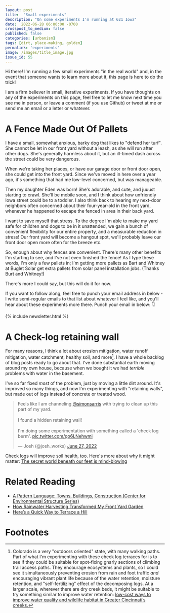 ```yaml
---
layout: post
title:  "Small experiments"
description: "On some experiments I'm running at 621 Iowa"
date:  2022-06-28 06:00:00 -0700
crosspost_to_medium: false
published: false
categories: [urbanism]
tags: [dirt, place-making, golden]
permalink: 'experiments'
image: /images/title_image.jpg
issue_id: 55
---
```


Hi there! I'm running a few small experiments "in the real world" and, in the event that someone wants to learn more about it, this page is here to do the trick!

I am a firm believer in small, iterative experiments. If you have thoughts on any of the experiments on this page, feel free to let me know next time you see me in person, or leave a comment (if you use Github) or tweet at me or send me an email or a letter or whatever.

# A Fence Made Out Of Pallets

I have a small, somewhat anxious, barky dog that likes to "defend her turf". She cannot be let in our front yard without a leash, as she will run after other dogs. She's generally harmless about it, but an ill-timed dash across the street could be very dangerous.

When we're taking her places, or have our garage door or front door open, she could get into the front yard. Since we've moved in here over a year ago, it's something that had me low-level concerned, but was manageable.

Then my daughter Eden was born! She's adorable, and cute, and juuust starting to crawl. She'll be mobile soon, and I think about how unfriendly Iowa street could be to a toddler. I also think back to hearing my next-door neighbors often concerned about their four-year-old in the front yard, whenever he happened to escape the fenced in area in their back yard.

I want to save myself that stress. To the degree I'm able to make my yard safe for children and dogs to be in it unattended, we gain a bunch of convenient flexibility for our entire property, and a measurable reduction in stress! Our front yard will become a hangout spot, we'll probably leave our front door open more often for the breeze etc.

So, enough about why fences are convenient. There's many other benefits I'm starting to see, and I've not even finished the fence! As I type these words, I'm only a few pallets in; I'm getting more pallets as Bart and Whitney at Buglet Solar get extra pallets from solar panel installation jobs. (Thanks Burt and Whitney!)

There's more I could say, but this will do it for now.

If you want to follow along, feel free to punch your email address in below - I write semi-regular emails to that list about whatever I feel like, and you'll hear about these experiments more there. Punch your email in below: 👇

{% include newsletter.html %}

# A Check-log retaining wall

For many reasons, I think a lot about erosion mitigation, water runoff mitigation, water catchment, healthy soil, and more[^erosion]. I have a whole backlog of blog posts ready to go about that. I've done substantial earth moving around my own house, because when we bought it we had _terrible_ problems with water in the basement.

I've so far fixed _most_ of the problem, just by moving a little dirt around. It's improved so many things, and now I'm experimenting with "retaining walls", but made out of logs instead of concrete or treated wood.

<blockquote class="twitter-tweet"><p lang="en" dir="ltr">Feels like I am channeling <a href="https://twitter.com/simonsarris?ref_src=twsrc%5Etfw">@simonsarris</a> with trying to clean up this part of my yard.<br><br>I found a hidden retaining wall! <br><br>I&#39;m doing some experimentation with something called a &#39;check log berm&#39;. <a href="https://t.co/qo6LNehwmi">pic.twitter.com/qo6LNehwmi</a></p>&mdash; Josh (@josh_works) <a href="https://twitter.com/josh_works/status/1541265472045195264?ref_src=twsrc%5Etfw">June 27, 2022</a></blockquote> <script async src="https://platform.twitter.com/widgets.js" charset="utf-8"></script>

Check logs will improve soil health, too. Here's more about why it might matter: [The secret world beneath our feet is mind-blowing](https://www.theguardian.com/environment/2022/may/07/secret-world-beneath-our-feet-mind-blowing-key-to-planets-future?utm_source=pocket_mylist)






# Related Reading

- [A Pattern Language: Towns, Buildings, Construction (Center for Environmental Structure Series)](https://www.amazon.com/Pattern-Language-Buildings-Construction-Environmental/dp/0195019199)
- [How Rainwater Harvesting Transformed My Front Yard Garden](https://www.tenthacrefarm.com/front-yard-rainwater-catchment/)
- [Here’s a Quick Way to Terrace a Hill](https://www.tenthacrefarm.com/quick-terrace-hill/)

# Footnotes

[^erosion]: Colorado is a very "outdoors oriented" state, with many walking paths. Part of what I'm experimenting with these check log terraces for is to see if they could be suitable for spot-fixing gnarly sections of climbing trail access paths. They encourage ecosystems and plants, so I could see it simultaneously preventing erosion from rain and foot traffic _and_ encouraging vibrant plant life because of the water retention, moisture retention, and "self-fertilizing" effect of the decomposing logs. At a larger scale, wherever there are dry creek beds, it might be suitable to try something similar to improve water retention: [low-cost ways to improve water quality and wildlife habitat in Greater Cincinnati’s creeks.](https://www.uc.edu/news/articles/2022/05/uc-examines-low-cost-ways-to-improve-ohios-streams.html?utm_source=pocket_mylist)
